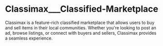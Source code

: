 # Classimax___Classified-Marketplace
Classimax is a feature-rich classified marketplace that allows users to buy and sell items in their local communities. Whether you're looking to post an ad, browse listings, or connect with buyers and sellers, Classimax provides a seamless experience.
